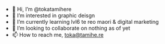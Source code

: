 - 👋 Hi, I’m @tokatamihere
- 👀 I’m interested in graphic deisgn
- 🌱 I’m currently learning lvl6 te reo maori & digital marketing
- 💞️ I’m looking to collaborate on nothing as of yet
- 📫 How to reach me, toka@tamihe.re

<!---
TokaTamihere/TokaTamihere is a ✨ special ✨ repository because its `README.md` (this file) appears on your GitHub profile.
You can click the Preview link to take a look at your changes.
--->
